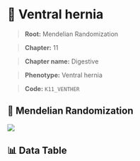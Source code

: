 # 🧪 Ventral hernia

> **Root:** Mendelian Randomization

> **Chapter:** 11  

> **Chapter name:** Digestive

> **Phenotype:** Ventral hernia  

> **Code:** `K11_VENTHER`

## 🧬 Mendelian Randomization  

<img src="/MR/Figures/Forward/K11_VENTHER.png"/>

## 📊 Data Table

<CsvTableMRF src="/public/MR/Data/Forward/K11_VENTHER.csv"/>
